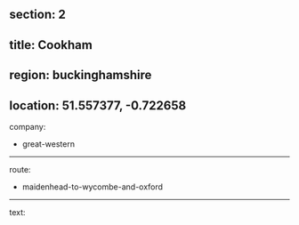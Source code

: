section: 2
----
title: Cookham
----
region: buckinghamshire
----
location: 51.557377, -0.722658
----
company:
- great-western
----
route:
- maidenhead-to-wycombe-and-oxford
----
text:
